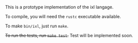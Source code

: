 This is a prototype implementation of the ixl langage.

To compile, you will need the `rustc` executable available.

To make `bin/ixl`, just run `make`.

~~To run the tests, run `make test`.~~ Test will be implemented soon.
